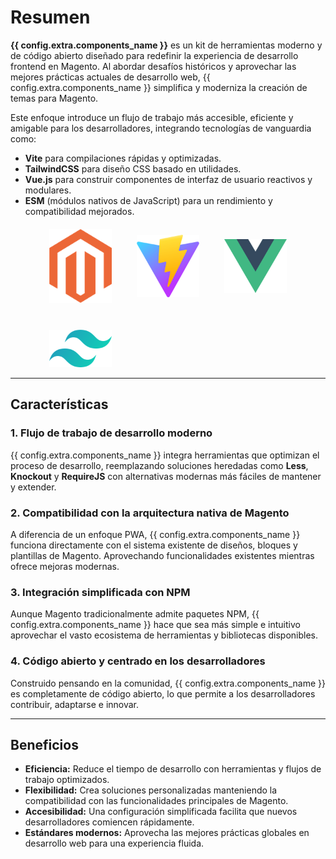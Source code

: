 # Resumen

**{{ config.extra.components_name }}** es un kit de herramientas moderno y de código abierto diseñado para redefinir la experiencia de desarrollo frontend en Magento. Al abordar desafíos históricos y aprovechar las mejores prácticas actuales de desarrollo web, {{ config.extra.components_name }} simplifica y moderniza la creación de temas para Magento.

Este enfoque introduce un flujo de trabajo más accesible, eficiente y amigable para los desarrolladores, integrando tecnologías de vanguardia como:

- **Vite** para compilaciones rápidas y optimizadas.
- **TailwindCSS** para diseño CSS basado en utilidades.
- **Vue.js** para construir componentes de interfaz de usuario reactivos y modulares.
- **ESM** (módulos nativos de JavaScript) para un rendimiento y compatibilidad mejorados.

<div style="display: grid; justify-content: center; grid-template-columns: repeat(auto-fit, minmax(40px, 100px)); gap: 40px; justify-items: center; align-items: center; margin-top: 20px;">
  <a href="https://magento.com" target="_blank" rel="noopener noreferrer">
     <img src="/assets/magento-logo.png" alt="Magento" style="max-width: 100%; height: auto;" />
  </a>
  <a href="https://vitejs.dev" target="_blank" rel="noopener noreferrer">
     <img src="/assets/vite-logo.png" alt="Vite" style="max-width: 100%; height: auto;" />
  </a>
  <a href="https://vuejs.org" target="_blank" rel="noopener noreferrer">
     <img src="/assets/vuejs-logo.png" alt="Vue.js" style="max-width: 100%; height: auto;" />
  </a>
  <a href="https://tailwindcss.com" target="_blank" rel="noopener noreferrer">
     <img src="/assets/tailwind-logo.png" alt="TailwindCSS" style="max-width: 100%; height: auto;" />
  </a>
</div>

---

## Características

### 1. Flujo de trabajo de desarrollo moderno
{{ config.extra.components_name }} integra herramientas que optimizan el proceso de desarrollo, reemplazando soluciones heredadas como **Less**, **Knockout** y **RequireJS** con alternativas modernas más fáciles de mantener y extender.

### 2. Compatibilidad con la arquitectura nativa de Magento
A diferencia de un enfoque PWA, {{ config.extra.components_name }} funciona directamente con el sistema existente de diseños, bloques y plantillas de Magento. Aprovechando funcionalidades existentes mientras ofrece mejoras modernas.

### 3. Integración simplificada con NPM
Aunque Magento tradicionalmente admite paquetes NPM, {{ config.extra.components_name }} hace que sea más simple e intuitivo aprovechar el vasto ecosistema de herramientas y bibliotecas disponibles.

### 4. Código abierto y centrado en los desarrolladores
Construido pensando en la comunidad, {{ config.extra.components_name }} es completamente de código abierto, lo que permite a los desarrolladores contribuir, adaptarse e innovar.

---

## Beneficios

- **Eficiencia:** Reduce el tiempo de desarrollo con herramientas y flujos de trabajo optimizados.
- **Flexibilidad:** Crea soluciones personalizadas manteniendo la compatibilidad con las funcionalidades principales de Magento.
- **Accesibilidad:** Una configuración simplificada facilita que nuevos desarrolladores comiencen rápidamente.
- **Estándares modernos:** Aprovecha las mejores prácticas globales en desarrollo web para una experiencia fluida.
